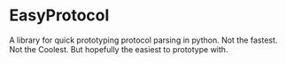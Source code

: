 # EasyProtocol
A library for quick prototyping protocol parsing in python. Not the fastest. Not the Coolest. But hopefully the easiest to prototype with.
